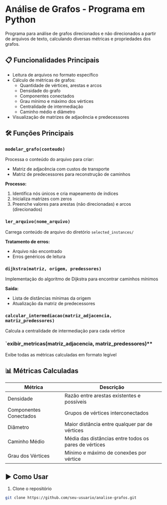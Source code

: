 # Análise de Grafos - Programa em Python

Programa para análise de grafos direcionados e não direcionados a partir de arquivos de texto, calculando diversas métricas e propriedades dos grafos.

## 📋 Funcionalidades Principais

- Leitura de arquivos no formato específico
- Cálculo de métricas de grafos:
  - Quantidade de vértices, arestas e arcos
  - Densidade do grafo
  - Componentes conectados
  - Grau mínimo e máximo dos vértices
  - Centralidade de intermediação
  - Caminho médio e diâmetro
- Visualização de matrizes de adjacência e predecessores

## 🛠️ Funções Principais

### `modelar_grafo(conteudo)`
Processa o conteúdo do arquivo para criar:
- Matriz de adjacência com custos de transporte
- Matriz de predecessores para reconstrução de caminhos

**Processo:**
1. Identifica nós únicos e cria mapeamento de índices
2. Inicializa matrizes com zeros
3. Preenche valores para arestas (não direcionadas) e arcos (direcionados)

### `ler_arquivo(nome_arquivo)`
Carrega conteúdo de arquivo do diretório `selected_instances/`

**Tratamento de erros:**
- Arquivo não encontrado
- Erros genéricos de leitura

### `dijkstra(matriz, origem, predessores)`
Implementação do algoritmo de Dijkstra para encontrar caminhos mínimos

**Saída:**
- Lista de distâncias mínimas da origem
- Atualização da matriz de predecessores

### `calcular_intermediacao(matriz_adjacencia, matriz_predessores)`
Calcula a centralidade de intermediação para cada vértice

### `exibir_metricas(matriz_adjacencia, matriz_predessores)**
Exibe todas as métricas calculadas em formato legível

## 📊 Métricas Calculadas

| Métrica | Descrição |
|---------|-----------|
| Densidade | Razão entre arestas existentes e possíveis |
| Componentes Conectados | Grupos de vértices interconectados |
| Diâmetro | Maior distância entre qualquer par de vértices |
| Caminho Médio | Média das distâncias entre todos os pares de vértices |
| Grau dos Vértices | Mínimo e máximo de conexões por vértice |

## ▶️ Como Usar

1. Clone o repositório
```bash
git clone https://github.com/seu-usuario/analise-grafos.git